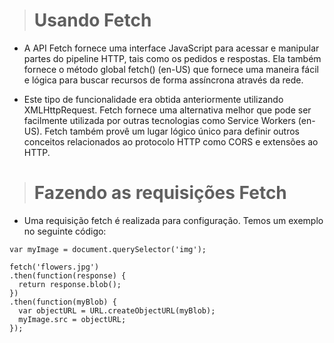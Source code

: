 ># Usando Fetch
- A API Fetch fornece uma interface JavaScript para acessar e manipular partes do pipeline HTTP, tais como os pedidos e respostas. Ela também fornece o método global fetch() (en-US) que fornece uma maneira fácil e lógica para buscar recursos de forma assíncrona através da rede.

- Este tipo de funcionalidade era obtida anteriormente utilizando XMLHttpRequest. Fetch fornece uma alternativa melhor que pode ser facilmente utilizada por outras tecnologias como Service Workers (en-US). Fetch também provê um lugar lógico único para definir outros conceitos relacionados ao protocolo HTTP como CORS e extensões ao HTTP.

># Fazendo as requisições Fetch
- Uma requisição fetch é realizada para configuração. Temos um exemplo no seguinte código:
````
var myImage = document.querySelector('img');

fetch('flowers.jpg')
.then(function(response) {
  return response.blob();
})
.then(function(myBlob) {
  var objectURL = URL.createObjectURL(myBlob);
  myImage.src = objectURL;
});
````